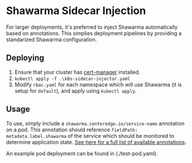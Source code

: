# Shawarma Sidecar Injection

For larger deployments, it's preferred to inject Shawarma automatically based on annotations.
This simplies deployment pipelines by providing a standarized Shawarma configuration.

## Deploying

1. Ensure that your cluster has [cert-manager](https://cert-manager.io/) installed.
2. `kubectl apply -f .\k8s-sidecar-injector.yaml`
3. Modify `rbac.yaml` for each namespace which will use Shawarma (it is setup for `default`), and apply using `kubectl apply`.

## Usage

To use, simply include a `shawarma.centeredge.io/service-name` annotation on a pod. This annotation should reference `fieldPath: metadata.label.shawarma` of the service which should be monitored to determine application state. [See here for a full list of available annotations](https://github.com/CenterEdge/shawarma-webhook#annotations).

An example pod deployment can be found in (./test-pod.yaml).
